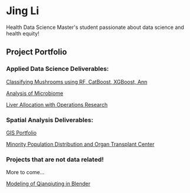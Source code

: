# Jing Li
Health Data Science Master's student passionate about data science and health equity!



## Project Portfolio

### Applied Data Science Deliverables:

[Classifying Mushrooms using RF, CatBoost, XGBoost, Ann](data440final_jingli.html)

[Analysis of Microbiome](final.pdf)

[Liver Allocation with Operations Research](final_poster.pdf)


### Spatial Analysis Deliverables:

[GIS Portfolio](https://storymaps.arcgis.com/stories/8708a59ed7474d14a8a014ba9102ad7f)

[Minority Population Distribution and Organ Transplant Center](gis_final-2.pdf)


### Projects that are not data related!
More to come...

[Modeling of Qianqiuting in Blender](blender_project.png)




